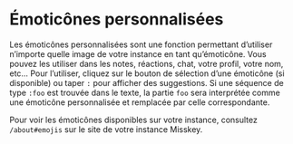 # Émoticônes personnalisées

Les émoticônes personnalisées sont une fonction permettant d’utiliser n’importe quelle image de votre instance en tant qu’émoticône.
Vous pouvez les utiliser dans les notes, réactions, chat, votre profil, votre nom, etc…
Pour l’utiliser, cliquez sur le bouton de sélection d’une émoticône (si disponible) ou taper `:` pour afficher des suggestions.
Si une séquence de type `:foo` est trouvée dans le texte, la partie `foo` sera interprétée comme une émoticône personnalisée et remplacée par celle correspondante.

Pour voir les émoticônes disponibles sur votre instance, consultez `/about#emojis` sur le site de votre instance Misskey.
